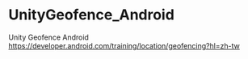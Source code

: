 # UnityGeofence_Android

Unity Geofence Android
https://developer.android.com/training/location/geofencing?hl=zh-tw
